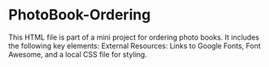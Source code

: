 # PhotoBook-Ordering
This HTML file is part of a mini project for ordering photo books. It includes the following key elements:  External Resources: Links to Google Fonts, Font Awesome, and a local CSS file for styling.
